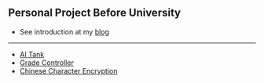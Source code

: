 ## Personal Project Before University

* See introduction at my [blog](http://arthur-song.space/wp/index.php/2016/09/11/personal-project-before-university-backup/)

******

* [AI Tank](BUniversity/tree/master/TankAI/README.md)
* [Grade Controller](BUniversity/tree/master/Grade/README.md)
* [Chinese Character Encryption](BUniversity/tree/master/Encryption/README.md)

